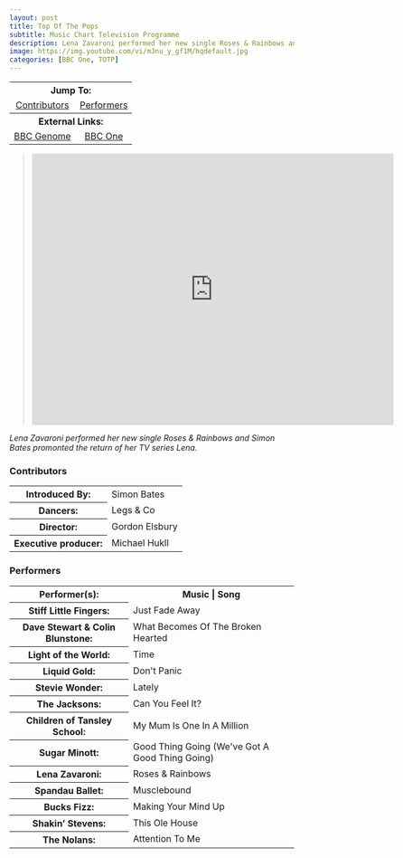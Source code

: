 ```yaml
---
layout: post
title: Top Of The Pops
subtitle: Music Chart Television Programme
description: Lena Zavaroni performed her new single Roses & Rainbows and Simon Bates promonted the return of her TV series Lena.
image: https://img.youtube.com/vi/mJnu_y_gf1M/hqdefault.jpg
categories: [BBC One, TOTP]
---
```


<table>
<tr align="center">
<th colspan="2">Jump To:</th>
</tr>
<tr align="center">
<td><a href="#contributors">Contributors</a></td>
<td><a href="#performers">Performers</a></td>
<tr align="center">
<th colspan="2">External Links:</th>
</tr>  
<tr align="center">
<td><a href="http://genome.ch.bbc.co.uk/a2199536871c48fd804b4cb181733106">BBC Genome</a></td>
<td><a href="https://www.bbc.co.uk/programmes/b071796z">BBC One</a></td>
</tr>
</table>

<blockquote><div class="responsive-video"><iframe width="640px" height="480px" src="https://www.youtube.com/embed/mJnu_y_gf1M?rel=0&amp;showinfo=1" frameborder="0" allowfullscreen=""></iframe></div></blockquote>

<cite>Lena Zavaroni performed her new single Roses & Rainbows and Simon Bates promonted the return of her TV series Lena.</cite>

### Contributors
<table>
<tr><th>Introduced By:</th> <td>Simon Bates</td></tr>
<tr><th>Dancers:</th> <td>Legs & Co</td></tr>
<tr><th>Director:</th> <td>Gordon Elsbury</td></tr>
<tr><th>Executive producer:</th> <td>Michael Hukll</td></tr>
</table>

### Performers
<table>
<tr><th><i class="fa fa-info"></i> Performer(s):</th> <th><i class="fa fa-music"></i> Music | Song</th></tr>
<tr><th>Stiff Little Fingers:</th> <td>Just Fade Away</td></tr>
<tr><th>Dave Stewart & Colin Blunstone:</th> <td>What Becomes Of The Broken Hearted</td></tr>
<tr><th>Light of the World:</th> <td>Time</td></tr>
<tr><th>Liquid Gold:</th> <td>Don't Panic</td></tr>
<tr><th>Stevie Wonder:</th> <td>Lately</td></tr>
<tr><th>The Jacksons:</th> <td>Can You Feel It?</td></tr>
<tr><th>Children of Tansley School:</th> <td>My Mum Is One In A Million</td></tr>
<tr><th>Sugar Minott:</th> <td>Good Thing Going (We've Got A Good Thing Going)</td></tr>
<tr><th>Lena Zavaroni:</th> <td>Roses & Rainbows</td></tr>
<tr><th>Spandau Ballet:</th> <td>Musclebound</td></tr>
<tr><th>Bucks Fizz:</th> <td>Making Your Mind Up</td></tr>
<tr><th>Shakin&#8217; Stevens:</th> <td>This Ole House</td></tr>
<tr><th>The Nolans:</th> <td>Attention To Me</td></tr>
</table>
